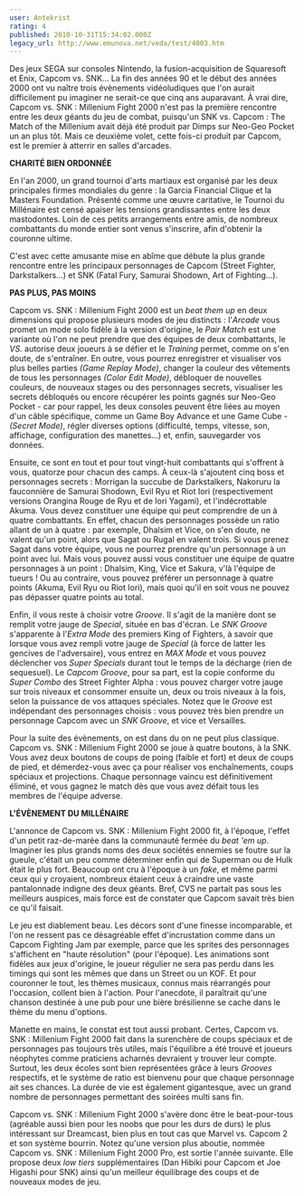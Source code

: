 ```yaml
---
user: Antekrist
rating: 4
published: 2010-10-31T15:34:02.000Z
legacy_url: http://www.emunova.net/veda/test/4003.htm
---
```

Des jeux SEGA sur consoles Nintendo, la fusion-acquisition de Squaresoft et Enix, Capcom vs. SNK... La fin des années 90 et le début des années 2000 ont vu naître trois évènements vidéoludiques que l'on aurait difficilement pu imaginer ne serait-ce que cinq ans auparavant. À vrai dire, Capcom vs. SNK : Millenium Fight 2000 n'est pas la première rencontre entre les deux géants du jeu de combat, puisqu'un SNK vs. Capcom : The Match of the Millenium avait déjà été produit par Dimps sur Neo-Geo Pocket un an plus tôt. Mais ce deuxième volet, cette fois-ci produit par Capcom, est le premier à atterrir en salles d'arcades.  

  

**CHARITÉ BIEN ORDONNÉE**  

En l'an 2000, un grand tournoi d'arts martiaux est organisé par les deux principales firmes mondiales du genre : la Garcia Financial Clique et la Masters Foundation. Présenté comme une œuvre caritative, le Tournoi du Millénaire est censé apaiser les tensions grandissantes entre les deux mastodontes. Loin de ces petits arrangements entre amis, de nombreux combattants du monde entier sont venus s'inscrire, afin d'obtenir la couronne ultime.  

C'est avec cette amusante mise en abîme que débute la plus grande rencontre entre les principaux personnages de Capcom (Street Fighter, Darkstalkers...) et SNK (Fatal Fury, Samurai Shodown, Art of Fighting...).  

  

**PAS PLUS, PAS MOINS**  

Capcom vs. SNK : Millenium Fight 2000 est un _beat them up_ en deux dimensions qui propose plusieurs modes de jeu distincts : l'_Arcade_ vous promet un mode solo fidèle à la version d'origine, le _Pair Match_ est une variante où l'on ne peut prendre que des équipes de deux combattants, le _VS._ autorise deux joueurs à se défier et le _Training_ permet, comme on s'en doute, de s'entraîner. En outre, vous pourrez enregistrer et visualiser vos plus belles parties _(Game Replay Mode)_, changer la couleur des vêtements de tous les personnages _(Color Edit Mode)_, débloquer de nouvelles couleurs, de nouveaux stages ou des personnages secrets, visualiser les secrets débloqués ou encore récupérer les points gagnés sur Neo-Geo Pocket - car pour rappel, les deux consoles peuvent être liées au moyen d'un câble spécifique, comme un Game Boy Advance et une Game Cube - _(Secret Mode)_, régler diverses options (difficulté, temps, vitesse, son, affichage, configuration des manettes...) et, enfin, sauvegarder vos données.  

Ensuite, ce sont en tout et pour tout vingt-huit combattants qui s'offrent à vous, quatorze pour chacun des camps. À ceux-là s'ajoutent cinq boss et personnages secrets : Morrigan la succube de Darkstalkers, Nakoruru la fauconnière de Samurai Shodown, Evil Ryu et Riot Iori (respectivement versions Orangina Rouge de Ryu et de Iori Yagami), et l'indécrottable Akuma. Vous devez constituer une équipe qui peut comprendre de un à quatre combattants. En effet, chacun des personnages possède un ratio allant de un à quatre : par exemple, Dhalsim et Vice, on s'en doute, ne valent qu'un point, alors que Sagat ou Rugal en valent trois. Si vous prenez Sagat dans votre équipe, vous ne pourrez prendre qu'un personnage à un point avec lui. Mais vous pouvez aussi vous constituer une équipe de quatre personnages à un point : Dhalsim, King, Vice et Sakura, v'là l'équipe de tueurs ! Ou au contraire, vous pouvez préférer un personnage à quatre points (Akuma, Evil Ryu ou Riot Iori), mais quoi qu'il en soit vous ne pouvez pas dépasser quatre points au total.  

Enfin, il vous reste à choisir votre _Groove_. Il s'agit de la manière dont se remplit votre jauge de _Special_, située en bas d'écran. Le _SNK Groove_ s'apparente à l'_Extra Mode_ des premiers King of Fighters, à savoir que lorsque vous avez rempli votre jauge de _Special_ (à force de latter les gencives de l'adversaire), vous entrez en _MAX Mode_ et vous pouvez déclencher vos _Super Specials_ durant tout le temps de la décharge (rien de sequesuel). Le _Capcom Groove_, pour sa part, est la copie conforme du _Super Combo_ des Street Fighter Alpha : vous pouvez charger votre jauge sur trois niveaux et consommer ensuite un, deux ou trois niveaux à la fois, selon la puissance de vos attaques spéciales. Notez que le _Groove_ est indépendant des personnages choisis : vous pouvez très bien prendre un personnage Capcom avec un _SNK Groove_, et vice et Versailles.  

Pour la suite des évènements, on est dans du on ne peut plus classique. Capcom vs. SNK : Millenium Fight 2000 se joue à quatre boutons, à la SNK. Vous avez deux boutons de coups de poing (faible et fort) et deux de coups de pied, et démerdez-vous avec ça pour réaliser vos enchaînements, coups spéciaux et projections. Chaque personnage vaincu est définitivement éliminé, et vous gagnez le match dès que vous avez défait tous les membres de l'équipe adverse.  

  

**L'ÉVÈNEMENT DU MILLÉNAIRE**  

L'annonce de Capcom vs. SNK : Millenium Fight 2000 fit, à l'époque, l'effet d'un petit raz-de-marée dans la communauté fermée du _beat 'em up_. Imaginer les plus grands noms des deux sociétés ennemies se foutre sur la gueule, c'était un peu comme déterminer enfin qui de Superman ou de Hulk était le plus fort. Beaucoup ont cru à l'époque à un _fake_, et même parmi ceux qui y croyaient, nombreux étaient ceux à craindre une vaste pantalonnade indigne des deux géants. Bref, CVS ne partait pas sous les meilleurs auspices, mais force est de constater que Capcom savait très bien ce qu'il faisait.  

Le jeu est diablement beau. Les décors sont d'une finesse incomparable, et l'on ne ressent pas ce désagréable effet d'incrustation comme dans un Capcom Fighting Jam par exemple, parce que les sprites des personnages s'affichent en "haute résolution" (pour l'époque). Les animations sont fidèles aux jeux d'origine, le joueur régulier ne sera pas perdu dans les timings qui sont les mêmes que dans un Street ou un KOF. Et pour couronner le tout, les thèmes musicaux, connus mais réarrangés pour l'occasion, collent bien à l'action. Pour l'anecdote, il paraîtrait qu'une chanson destinée à une pub pour une bière brésilienne se cache dans le thème du menu d'options.  

Manette en mains, le constat est tout aussi probant. Certes, Capcom vs. SNK : Millenium Fight 2000 fait dans la surenchère de coups spéciaux et de personnages pas toujours très utiles, mais l'équilibre a été trouvé et joueurs néophytes comme praticiens acharnés devraient y trouver leur compte. Surtout, les deux écoles sont bien représentées grâce à leurs _Grooves_ respectifs, et le système de ratio est bienvenu pour que chaque personnage ait ses chances. La durée de vie est également gigantesque, avec un grand nombre de personnages permettant des soirées multi sans fin.  

Capcom vs. SNK : Millenium Fight 2000 s'avère donc être le beat-pour-tous (agréable aussi bien pour les noobs que pour les durs de durs) le plus intéressant sur Dreamcast, bien plus en tout cas que Marvel vs. Capcom 2 et son système bourrin. Notez qu'une version plus aboutie, nommée Capcom vs. SNK : Millenium Fight 2000 Pro, est sortie l'année suivante. Elle propose deux _low tiers_ supplémentaires (Dan Hibiki pour Capcom et Joe Higashi pour SNK) ainsi qu'un meilleur équilibrage des coups et de nouveaux modes de jeu.